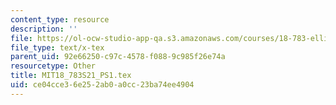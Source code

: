 ```yaml
---
content_type: resource
description: ''
file: https://ol-ocw-studio-app-qa.s3.amazonaws.com/courses/18-783-elliptic-curves-spring-2021/ce04cce36e252ab0a0cc23ba74ee4904_MIT18_783S21_PS1.tex
file_type: text/x-tex
parent_uid: 92e66250-c97c-4578-f088-9c985f26e74a
resourcetype: Other
title: MIT18_783S21_PS1.tex
uid: ce04cce3-6e25-2ab0-a0cc-23ba74ee4904
---
```

